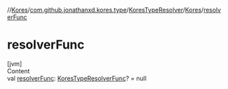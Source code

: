 //[Kores](../../../index.md)/[com.github.jonathanxd.kores.type](../../index.md)/[KoresTypeResolver](../index.md)/[Kores](index.md)/[resolverFunc](resolver-func.md)



# resolverFunc  
[jvm]  
Content  
val [resolverFunc](resolver-func.md): [KoresTypeResolverFunc](../../../com.github.jonathanxd.kores.util/-kores-type-resolver-func/index.md)? = null  



